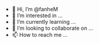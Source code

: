 - 👋 Hi, I’m @fanheM
- 👀 I’m interested in ...
- 🌱 I’m currently learning ...
- 💞️ I’m looking to collaborate on ...
- 📫 How to reach me ...

<!---
fanheM/fanheM is a ✨ special ✨ repository because its `README.md` (this file) appears on your GitHub profile.
You can click the Preview link to take a look at your changes.
--->
